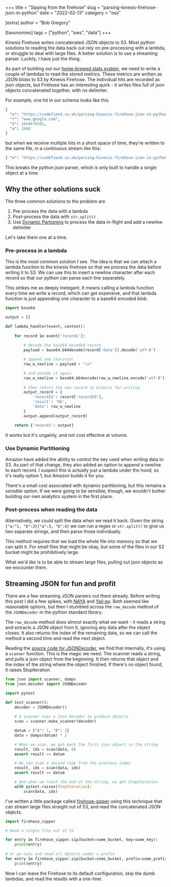 +++
title = "Sipping from the firehose"
slug = "parsing-kinesis-firehose-json-in-python"
date = "2022-02-13"
category = "oss"

[extra]
author = "Bob Gregory"

[taxonomies]
tags = ["python", "aws", "data"]
+++

Kinesis Firehose writes concatenated JSON objects to S3. Most python solutions to reading the data back out rely on pre-processing with a lambda, or struggle to deal with large files. A better solution is to use a streaming parser. Luckily, I have just the thing.

<!-- more -->

As part of building out our [home-brewed stats system](@/serverless-web-analytics/index.md), we need to write a couple of lambdas to read the stored metrics. These metrics are written as JSON blobs to S3 by Kinesis Firehose. The individual hits are recorded as json objects, but Firehose has an interesting quirk - it writes files full of json objects concatenated together, with no delimiter.

For example, one hit in our schema looks like this

```json
{
  "u": "https://codefiend.co.uk/parsing-kinesis-firehose-json-in-python",
  "r": "www.google.com",
  "t": 1644670501,
  "v": 1900
}
```

but when we receive multiple hits in a short space of time, they're written to the same file, in a continuous stream like this:

```json
{ "u": "https://codefiend.co.uk/parsing-kinesis-firehose-json-in-python", "r": "www.google.com","t": 1644670501, "v": 1900}{"u":"https://codefiend.co.uk/","r":"t.co","t":1644670500,v:500}{"u":"https://codefiend.co.uk/tackling-the-delivery-service-kata","r":"t.co","t":1644670517,v:950}
```

This breaks the python json parser, which is only built to handle a single object at a time.

## Why the other solutions suck

The three common solutions to the problem are 

1. Pre-process the data with a lambda 
2. Post-process the data with `str.split()`
3. Use [Dynamic Partioning](https://docs.aws.amazon.com/firehose/latest/dev/dynamic-partitioning.html#dynamic-partitioning-new-line-delimiter) to process the data in-flight and add a newline delimiter

Let's take them one at a time.

### Pre-process in a lambda

This is the most common solution I see. The idea is that we can attach a lambda function to the kinesis firehose so that we process the data before writing it to S3. We can use this to insert a newline character after each record so that our python can parse each line separately.

This strikes me as deeply inelegant. It means calling a lambda function every time we write a record, which can get expensive, and that lambda function is just appending one character to a base64 encoded blob.

```python
import base64

output = []

def lambda_handler(event, context):
    
    for record in event['records']:
    
        # decode the base64 encoded record
        payload = base64.b64decode(record['data']).decode('utf-8')

        # append one character
        row_w_newline = payload + "\n"

        # and encode it again
        row_w_newline = base64.b64encode(row_w_newline.encode('utf-8'))
        
        # then return the new record to kinesis for writing
        output_record = {
            'recordId': record['recordId'],
            'result': 'Ok',
            'data': row_w_newline
        }
        output.append(output_record)

    return {'records': output}
```

It _works_ but it's ungainly, and not cost effective at volume.

### Use Dynamic Partitioning

Amazon have added the ability to control the key used when writing data to S3. As part of that change, they also added an option to append a newline to each record. I suspect this is actually just a lambda under the hood, so it's really option 1, but Amazon builds it for you.

There's a small cost associated with dynamic partitioning, but this remains a _sensible_ option. If we were going to be sensible, though, we wouldn't bother building our own analytics system in the first place.

### Post-process when reading the data

Alternatively, we could split the data when we read it back. Given the string `{"a:"1, "b":2}{"a":3, "b":4}` we can run a regex or `str.split()` to give us two separate strings, and then parse those individually.

This method requires that we load the whole file into memory so that we can split it. For small files that might be okay, but some of the files in our S3 bucket might be prohibitively large. 

What we'd _like_ is to be able to stream large files, pulling out json objects as we encounter them. 

## Streaming JSON for fun and profit

There are a few streaming JSON parsers out there already. Before writing this post I did a few spikes, with [NAYA](https://github.com/danielyule/naya) and [Yajl-py](https://github.com/pykler/yajl-py). Both seemed like reasonable options, but then I stumbled across the `raw_decode` method of the `JSONDecoder` in the python standard library.

The `raw_decode` method does almost exactly what we want - it reads a string and extracts a JSON object from it, ignoring any data after the object closes. It also returns the index of the remaining data, so we can call the method a second time and read the next object.

Reading the [source code for JSONDecoder](https://github.com/python/cpython/blob/f4c03484da59049eb62a9bf7777b963e2267d187/Lib/json/decoder.py#L343), we find that internally, it's using a `scanner` function. This is the magic we need. The scanner reads a string, and pulls a json object from the beginning. It then returns that object and the index of the string where the object finished. If there's no object found, it raises StopIteration

```python
from json import scanner, dumps
from json.decoder import JSONDecoder

import pytest

def test_scanner():
    decoder = JSONDecoder()
    
    # A scanner uses a Json Decoder to produce objects
    scan = scanner.make_scanner(decoder)

    datum = {"A": 1, "B": 2}
    data = dumps(datum) * 2

    # When we scan, we get back the first json object in the string
    result, idx = scan(data, 0)
    assert result == datum

    # We can scan a second time from the previous index
    result, idx = scan(data, idx)
    assert result == datum

    # And when we reach the end of the string, we get StopIteration
    with pytest.raises(StopIteration):
        scan(data, idx)
```

I've written a little package called [firehose-sipper](https://github.com/bobthemighty/firehose-sipper) using this technique that can stream large files straight out of S3, and read the concatenated JSON objects.

```python
import firehose_sipper

# Read a single file out of S3

for entry in firehose_sipper.sip(bucket=some_bucket, key=some_key):
    print(entry)
    
# or go nuts and read all objects under a prefix
for entry in firehose_sipper.sip(bucket=some_bucket, prefix=some_prefix):
    print(entry)
```

Now I can leave the Firehose to its default configuration, skip the dumb lambdas, and read the results with a one-liner.
